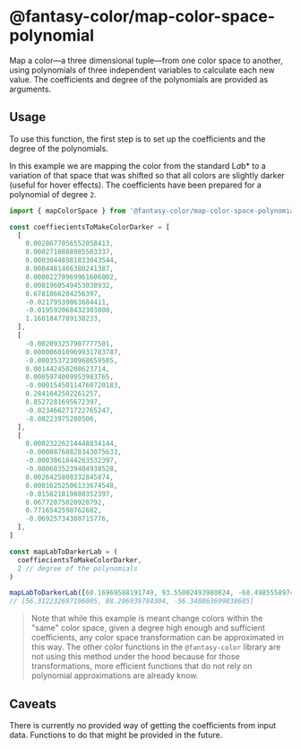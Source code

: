 # @fantasy-color/map-color-space-polynomial

Map a color—a three dimensional tuple—from one color space to another, using polynomials of three independent variables to calculate each new value. The coefficients and degree of the polynomials are provided as arguments.

## Usage

To use this function, the first step is to set up the coefficients and the degree of the polynomials.

In this example we are mapping the color from the standard L*a*b* to a variation of that space that was shifted so that all colors are slightly darker (useful for hover effects). The coefficients have been prepared for a polynomial of degree `2`.

```typescript
import { mapColorSpace } from '@fantasy-color/map-color-space-polynomial'

const coeffiecientsToMakeColorDarker = [
  [
    0.0028677056552058413,
    0.0002710888985503337,
    0.00030448981833043544,
    0.0004481466380241387,
    0.00002270969961606002,
    0.0001960549453038932,
    0.6781866204256397,
    -0.02179539063684411,
    -0.019592068432303808,
    1.1601847789138233,
  ],
  [
    -0.002093257907777501,
    0.000006010969931783787,
    -0.0003537230968659505,
    0.001442450208623714,
    0.0005974009953983765,
    -0.00015450114760720183,
    0.2841642502261257,
    0.8527281695672397,
    -0.023466271722765247,
    -8.08223975280506,
  ],
  [
    0.00023226214448834144,
    -0.00008760828343075633,
    -0.0003061844263532397,
    -0.0006035239404938528,
    0.0026425808332845874,
    0.00016252506133674548,
    -0.015621819880352397,
    0.06772075020928792,
    0.7716542598762682,
    -0.06925734380715776,
  ],
]

const mapLabToDarkerLab = (
  coeffiecientsToMakeColorDarker,
  2 // degree of the polynomials
)

mapLabToDarkerLab([60.16969588191749, 93.55002493980824, -60.498555897447304])
// [56.312232697106005, 88.206939784304, -56.340863699838685]
```

> Note that while this example is meant change colors within the "same" color space, given a degree high enough and sufficient coefficients, any color space transformation can be approximated in this way. The other color functions in the `@fantasy-color` library are not using this method under the hood because for those transformations, more efficient functions that do not rely on polynomial approximations are already know.

## Caveats

There is currently no provided way of getting the coefficients from input data. Functions to do that might be provided in the future.
